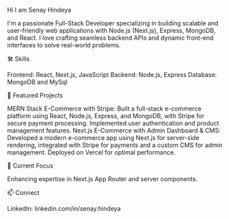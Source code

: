 Hi I am Senay Hindeya

I'm a passionate Full-Stack Developer specializing in building scalable and user-friendly web applications
with Node.js (Next.js), Express, MongoDB, and React. I love crafting seamless backend APIs and dynamic 
front-end interfaces to solve real-world problems.

🛠️ Skills

Frontend: React, Next.js, JavaScript
Backend: Node.js, Express
Database: MongoDB and MySql

📂 Featured Projects

MERN Stack E-Commerce with Stripe: Built a full-stack e-commerce platform using React, Node.js, Express, and MongoDB, with Stripe for secure payment processing. Implemented user authentication and product management features.
Next.js E-Commerce with Admin Dashboard & CMS: Developed a modern e-commerce app using Next.js for server-side rendering, integrated with Stripe for payments and a custom CMS for admin management. Deployed on Vercel for optimal performance.

🌟 Current Focus

Enhancing expertise in Next.js App Router and server components.

📫 Connect

LinkedIn: linkedin.com/in/senay.hindeya
